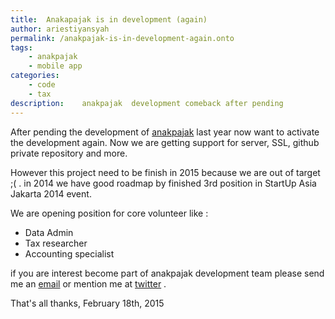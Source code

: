 ```yaml
---
title:	Anakapajak is in development (again)
author:	ariestiyansyah
permalink: /anakpajak-is-in-development-again.onto
tags:
	- anakpajak
	- mobile app
categories:
	- code
	- tax
description:	anakpajak  development comeback after pending
---
```


After pending the development of [anakpajak](anakpajak.com) last year now  want to activate the development again. Now we are getting support for server, SSL, github private repository and more.

However this project need to be finish in 2015 because we are out of target ;( . in 2014 we have good roadmap by finished 3rd position in StartUp Asia Jakarta 2014 event.

We are opening position for core volunteer like :

- Data Admin
- Tax researcher
- Accounting specialist

if you are interest become part of anakpajak development team please send me an [email](mailto:ariestiyansyah.rizky@gmail.com) or mention me at [twitter](http://twitter.com/ariestiyansyah) .

That's all thanks, 
February 18th, 2015